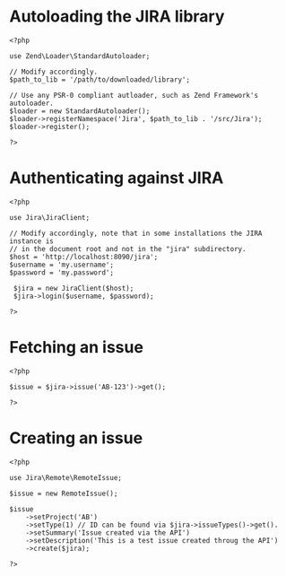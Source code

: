 Autoloading the JIRA library
============================

    <?php

    use Zend\Loader\StandardAutoloader;

    // Modify accordingly.
    $path_to_lib = '/path/to/downloaded/library';

    // Use any PSR-0 compliant autloader, such as Zend Framework's autoloader.
    $loader = new StandardAutoloader();
    $loader->registerNamespace('Jira', $path_to_lib . '/src/Jira');
    $loader->register();

    ?>


Authenticating against JIRA
===========================

    <?php

    use Jira\JiraClient;

    // Modify accordingly, note that in some installations the JIRA instance is
    // in the document root and not in the "jira" subdirectory.
    $host = 'http://localhost:8090/jira';
    $username = 'my.username';
    $password = 'my.password';

     $jira = new JiraClient($host);
     $jira->login($username, $password);

    ?>


Fetching an issue
=================

    <?php

    $issue = $jira->issue('AB-123')->get();

    ?>

Creating an issue
=================

    <?php

    use Jira\Remote\RemoteIssue;

    $issue = new RemoteIssue();

    $issue
        ->setProject('AB')
        ->setType(1) // ID can be found via $jira->issueTypes()->get().
        ->setSummary('Issue created via the API')
        ->setDescription('This is a test issue created throug the API')
        ->create($jira);

    ?>